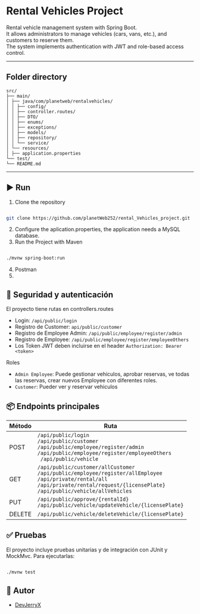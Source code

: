 # Rental Vehicles Project
Rental vehicle management system with Spring Boot.  
It allows administrators to manage vehicles (cars, vans, etc.), and customers to reserve them.   
The system 
implements authentication with JWT and role-based access control.


---
Folder directory
---
```` text
src/
├── main/
│ ├── java/com/planetweb/rentalvehicles/
│ │ ├── config/
│ │ ├── controller.routes/
│ │ ├── DTO/
│ │ ├── enums/
│ │ ├── exceptions/
│ │ ├── models/
│ │ ├── repository/
│ │ └── service/
│ └── resources/
│ ├── application.properties
└── test/
└── README.md

````
---

## ▶️  Run

1. Clone the repository
```` bash

git clone https://github.com/planetWeb252/rental_Vehicles_project.git

````
2. Configure the aplication.properties, the application needs a MySQL database.
3. Run the Project with Maven
```` bash

./mvnw spring-boot:run

````
4. Postman
5. 
## 🔐 Seguridad y autenticación

El proyecto tiene rutas en controllers.routes  
- Login: `/api/public/login` 
- Registro de Customer: `api/public/customer`
- Registro de Employee Admin: `/api/public/employee/register/admin`
- Registro de Employee: `/api/public/employee/register/employeeOthers`
- Los Token JWT deben incluirse en el header `Authorization: Bearer <token>`

Roles
- `Admin Employee`: Puede gestionar vehiculos, aprobar reservas, ve todas las reservas, crear nuevos Employee con 
  diferentes roles.
- `Customer`: Pueder ver y reservar vehiculos

## 📦 Endpoints principales
| Método | Ruta                                                                                                                                                                                                            
| ------ |-----------------------------------------------------------------------------------------------------------------------------------------------------------------------------------------------------------------
| POST   | `/api/public/login`<br/>`/api/public/customer`<br/> `/api/public/employee/register/admin` <br/> `/api/public/employee/register/employeeOthers ` <br/> ` /api/public/vehicle`                                    
| GET    | `/api/public/customer/allCustomer` <br/> `/api/public/employee/register/allEmployee`<br/> `/api/private/rental/all`<br/> `/api/private/rental/request/{licensePlate}`     <br/>`/api/public/vehicle/allVehicles`
| PUT    | `/api/public/approve/{rentalId}`<br/>`/api/public/vehicle/updateVehicle/{licensePlate}`                                                                                                                                                            
| DELETE | `/api/public/vehicle/deleteVehicle/{licensePlate}`                                                                                                                                                                                             

## ✅ Pruebas
El proyecto incluye pruebas unitarias y de integración con JUnit y MockMvc. Para ejecutarlas:
``` bash

./mvnw test
```

## 👤 Autor
- [DevJerryX](https://github.com/planetWeb252)
